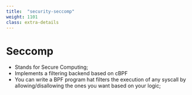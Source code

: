 ```yaml
---
title:  "security-seccomp"
weight: 1101
class: extra-details
---
```


# Seccomp

- Stands for Secure Computing; 
- Implements a filtering backend based on cBPF
- You can write a BPF program hat filters the execution of any syscall by allowing/disallowing the ones you want based on your logic;

